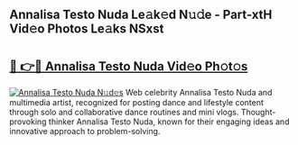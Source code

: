 ## Annalisa Testo Nuda Le𝚊k𝚎d N𝚞𝚍e - Part-xtH Vid𝚎o Photos Le𝚊ks NSxst

# <h2><a href="http://fbcmro.evod.top/?m=Annalisa+Testo+Nuda">🔗 👉🔴 Annalisa Testo Nuda Vid𝚎o Ph𝚘t𝚘s</a></h2>

[![Annalisa Testo Nuda N𝚞d𝚎s](https://i.imgur.com/8V9OHl7.gif)](http://fbcmro.evod.top/?m=Annalisa+Testo+Nuda)
Web celebrity Annalisa Testo Nuda and multimedia artist, recognized for posting dance and lifestyle content through solo and collaborative dance routines and mini vlogs. Thought-provoking thinker Annalisa Testo Nuda, known for their engaging ideas and innovative approach to problem-solving. 
